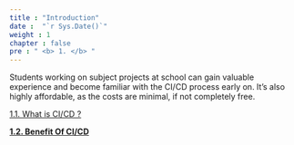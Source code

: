```yaml
---
title : "Introduction"
date :  "`r Sys.Date()`" 
weight : 1 
chapter : false
pre : " <b> 1. </b> "
---
```


Students working on subject projects at school can gain valuable experience and become familiar with the CI/CD process early on. It’s also highly affordable, as the costs are minimal, if not completely free.

[1.1. What is CI/CD ?](./1.1-WhatIsCICD/_index.md)

[**1.2. Benefit Of CI/CD**](./1.2-BenefitOfCICD/_index.md)